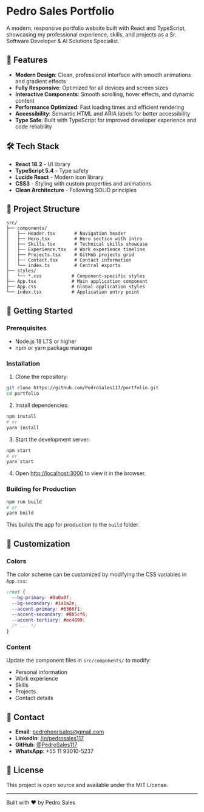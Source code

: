 # Pedro Sales Portfolio

A modern, responsive portfolio website built with React and TypeScript, showcasing my professional experience, skills, and projects as a Sr. Software Developer & AI Solutions Specialist.

## 🚀 Features

- **Modern Design**: Clean, professional interface with smooth animations and gradient effects
- **Fully Responsive**: Optimized for all devices and screen sizes
- **Interactive Components**: Smooth scrolling, hover effects, and dynamic content
- **Performance Optimized**: Fast loading times and efficient rendering
- **Accessibility**: Semantic HTML and ARIA labels for better accessibility
- **Type Safe**: Built with TypeScript for improved developer experience and code reliability

## 🛠️ Tech Stack

- **React 18.2** - UI library
- **TypeScript 5.4** - Type safety
- **Lucide React** - Modern icon library
- **CSS3** - Styling with custom properties and animations
- **Clean Architecture** - Following SOLID principles

## 📁 Project Structure

```
src/
├── components/
│   ├── Header.tsx       # Navigation header
│   ├── Hero.tsx         # Hero section with intro
│   ├── Skills.tsx       # Technical skills showcase
│   ├── Experience.tsx   # Work experience timeline
│   ├── Projects.tsx     # GitHub projects grid
│   ├── Contact.tsx      # Contact information
│   └── index.ts         # Central exports
├── styles/
│   └── *.css           # Component-specific styles
├── App.tsx             # Main application component
├── App.css             # Global application styles
└── index.tsx           # Application entry point
```

## 🚦 Getting Started

### Prerequisites

- Node.js 18 LTS or higher
- npm or yarn package manager

### Installation

1. Clone the repository:
```bash
git clone https://github.com/PedroSales117/portfolio.git
cd portfolio
```

2. Install dependencies:
```bash
npm install
# or
yarn install
```

3. Start the development server:
```bash
npm start
# or
yarn start
```

4. Open [http://localhost:3000](http://localhost:3000) to view it in the browser.

### Building for Production

```bash
npm run build
# or
yarn build
```

This builds the app for production to the `build` folder.

## 🎨 Customization

### Colors

The color scheme can be customized by modifying the CSS variables in `App.css`:

```css
:root {
  --bg-primary: #0a0a0f;
  --bg-secondary: #1a1a2e;
  --accent-primary: #6366f1;
  --accent-secondary: #8b5cf6;
  --accent-tertiary: #ec4899;
  /* ... */
}
```

### Content

Update the component files in `src/components/` to modify:
- Personal information
- Work experience
- Skills
- Projects
- Contact details

## 📱 Contact

- **Email**: pedrohenrisales@gmail.com
- **LinkedIn**: [/in/pedrosales117](https://www.linkedin.com/in/pedrosales117/)
- **GitHub**: [@PedroSales117](https://github.com/PedroSales117)
- **WhatsApp**: +55 11 93010-5237

## 📄 License

This project is open source and available under the MIT License.

---

Built with ❤️ by Pedro Sales
